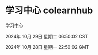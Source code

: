 # 学习中心 colearnhub
[学习中心](http://219.139.197.74:56308/colearnhub/)

2024年 10月 29日 星期二 06:50:02 CST

2024年 10月 28日 星期一 22:50:02 GMT
